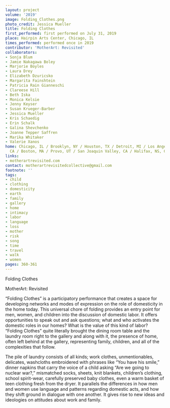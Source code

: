 ```yaml
---
layout: project
volume: '2019'
image: Folding_Clothes.png
photo_credit: Jessica Mueller
title: Folding Clothes
first_performed: first performed on July 31, 2019
place: Hairpin Arts Center, Chicago, IL
times_performed: performed once in 2019
contributor: 'MotherArt: Revisited'
collaborators:
- Sonja Blum
- Jamie Nakagawa Boley
- Marjorie Boyles
- Laura Drey
- Elizabeth Dzuricsko
- Margarita Fainshtein
- Patricia Rain Gianneschi
- Clareese Hill
- Beth Iska
- Monica Kelsie
- Jenny Keyser
- Susan Krueger-Barber
- Jessica Mueller
- Kris Schaedig
- Erin Schalk
- Galina Shevchenko
- Joanne Tepper Saffren
- Marika Whitaker
- Valerie Xanos
home: Chicago, IL / Brooklyn, NY / Houston, TX / Detroit, MI / Los Angeles, CA / Folsom,
  CA / Boston, MA / Provo, UT / San Joaquin Valley, CA / Halifax, NS, Canada
links:
- motherartrevisited.com
contact: motherartrevisitedcollective@gmail.com
footnote: ''
tags:
- child
- clothing
- domesticity
- earth
- family
- gallery
- home
- intimacy
- labor
- language
- loss
- mother
- risk
- song
- time
- travel
- walk
- women
pages: 360-361
---
```


Folding Clothes

MotherArt: Revisited

“Folding Clothes” is a participatory performance that creates a space for developing networks and modes of expression on the role of domesticity in the home today. This universal chore of folding provides an entry point for men, women, and children into the discussion of domestic labor. It offers opportunities to speak out and ask questions; what and who activates the domestic roles in our homes? What is the value of this kind of labor? “Folding Clothes” quite literally brought the dining room table and the laundry room right to the gallery and along with it, the presence of home, often left behind at the gallery, representing family, children, and all of the complexities that follow.

The pile of laundry consists of all kinds; work clothes, unmentionables, delicates, washcloths embroidered with phrases like “You have his smile,” dinner napkins that carry the voice of a child asking “Are we going to nuclear war?,” mismatched socks, sheets, knit blankets, children’s clothing, school spirit-wear, carefully preserved baby clothes, even a warm basket of teen clothing fresh from the dryer. It parallels the differences in how men and women use language and patterns regarding domestic acts, and how they shift ground in dialogue with one another. It gives rise to new ideas and ideologies on attitudes about work and family.
